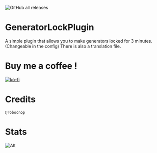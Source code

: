 ![GitHub all releases](https://img.shields.io/github/downloads/Robocnop/GeneratorLockPlugin/total)

# GeneratorLockPlugin
A simple plugin that allows you to make generators locked for 3 minutes. (Changeable in the config)
There is also a translation file.

# Buy me a coffee !
[![ko-fi](https://ko-fi.com/img/githubbutton_sm.svg)](https://ko-fi.com/P5P6XMKIH)

# Credits
`@robocnop`

# Stats
![Alt](https://repobeats.axiom.co/api/embed/27867221fa2e06f02b1a453aee6b42e95aa4416b.svg "Repobeats analytics image")

